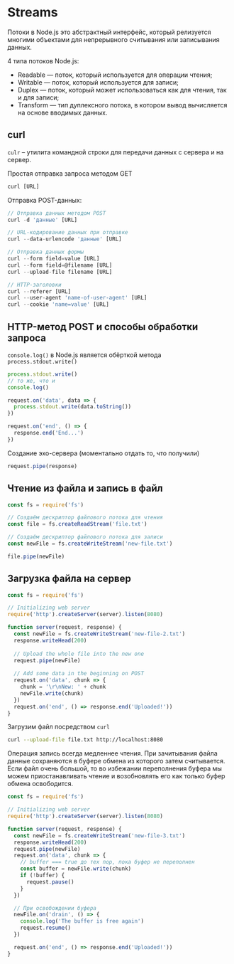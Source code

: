 # Streams

Потоки в Node.js это абстрактный интерфейс, который релизуется многими объектами для непрерывного считывания или записывания данных.

4 типа потоков Node.js:
* Readable — поток, который используется для операции чтения;
* Writable — поток, который используется для записи;
* Duplex — поток, который может использоваться как для чтения, так и для записи;
* Transform — тип дуплексного потока, в котором вывод вычисляется на основе вводимых данных.


## curl
`culr` – утилита командной строки для передачи данных с сервера и на сервер.

Простая отправка запроса методом GET

```javascript
curl [URL]
```

Отправка POST-данных:
```javascript
// Отправка данных методом POST
curl -d 'данные' [URL]

// URL-кодирование данных при отправке
curl --data-urlencode 'данные' [URL]

// Отправка данных формы
curl --form field=value [URL]
curl --form field=@filename [URL]
curl --upload-file filename [URL]

// HTTP-заголовки
curl --referer [URL]
curl --user-agent 'name-of-user-agent' [URL]
curl --cookie 'name=value' [URL]
```

## HTTP-метод POST и способы обработки запроса

`console.log()` в Node.js является обёрткой метода `process.stdout.write()`

```javascript
process.stdout.write()
// то же, что и
console.log()
```

```javascript
request.on('data', data => {
  process.stdout.write(data.toString())
})

request.on('end', () => {
  response.end('End...')
})
```

Создание эхо-сервера (моментально отдать то, что получили)

```javascript
request.pipe(response)
```

## Чтение из файла и запись в файл

```javascript
const fs = require('fs')

// Создаём дескриптор файлового потока для чтения
const file = fs.createReadStream('file.txt')

// Создаём дескриптор файлового потока для записи
const newFile = fs.createWriteStream('new-file.txt')

file.pipe(newFile)
```

## Загрузка файла на сервер

```javascript
const fs = require('fs')

// Initializing web server
require('http').createServer(server).listen(8080)

function server(request, response) {
  const newFile = fs.createWriteStream('new-file-2.txt')
  response.writeHead(200)
  
  // Upload the whole file into the new one
  request.pipe(newFile)
  
  // Add some data in the beginning on POST
  request.on('data', chunk => {
    chunk = '\r\nNew: ' + chunk
    newFile.write(chunk)
  })
  request.on('end', () => response.end('Uploaded!'))
}
```

Загрузим файл посредством `curl`
```bash
curl --upload-file file.txt http://localhost:8080
```

Операция запись всегда медленнее чтения. При зачитывания файла данные сохраняются в буфере обмена из которого затем считывается. Если файл очень большой, то во избежании переполнения буфера мы можем приостанавливать чтение и возобновлять его как только буфер обмена освободится.

```javascript
const fs = require('fs')

// Initializing web server
require('http').createServer(server).listen(8080)

function server(request, response) {
  const newFile = fs.createWriteStream('new-file-3.txt')
  response.writeHead(200)
  request.pipe(newFile)
  request.on('data', chunk => {
    // buffer === true до тех пор, пока буфер не переполнен
    const buffer = newFile.write(chunk)
    if (!buffer) {
      request.pause()
    }
  })

  // При освобождении буфера
  newFile.on('drain', () => {
    console.log('The buffer is free again')
    request.resume()
  })

  request.on('end', () => response.end('Uploaded!'))
}
```
